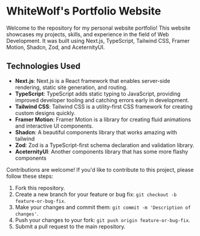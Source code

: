 # WhiteWolf's Portfolio Website

Welcome to the repository for my personal website portfolio! This website showcases my projects, skills, and experience in the field of Web Development. It was built using Next.js, TypeScript, Tailwind CSS, Framer Motion, Shadcn, Zod, and AceternityUI.

## Technologies Used

- **Next.js**: Next.js is a React framework that enables server-side rendering, static site generation, and routing.
- **TypeScript**: TypeScript adds static typing to JavaScript, providing improved developer tooling and catching errors early in development.
- **Tailwind CSS**: Tailwind CSS is a utility-first CSS framework for creating custom designs quickly.
- **Framer Motion**: Framer Motion is a library for creating fluid animations and interactive UI components.
- **Shadcn**: A beautiful components library that works amazing with tailwind
- **Zod**: Zod is a TypeScript-first schema declaration and validation library.
- **AceternityUI**: Another components library that has some more flashy components

Contributions are welcome! If you'd like to contribute to this project, please follow these steps:

1. Fork this repository.
2. Create a new branch for your feature or bug fix: `git checkout -b feature-or-bug-fix`.
3. Make your changes and commit them: `git commit -m 'Description of changes'`.
4. Push your changes to your fork: `git push origin feature-or-bug-fix`.
5. Submit a pull request to the main repository.


